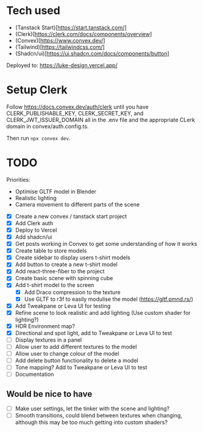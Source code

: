 # Tech used

- (Tanstack Start)[https://start.tanstack.com/]
- (Clerk)[https://clerk.com/docs/components/overview]
- (Convex)[https://www.convex.dev/]
- (Tailwind)[https://tailwindcss.com/]
- (Shadcn/ui)[https://ui.shadcn.com/docs/components/button]

Deployed to: https://luke-design.vercel.app/

# Setup Clerk

Follow https://docs.convex.dev/auth/clerk until you have
CLERK_PUBLISHABLE_KEY, CLERK_SECRET_KEY, and CLERK_JWT_ISSUER_DOMAIN all in the .env file and the appropriate CLerk domain in convex/auth.config.ts.

Then run `npx convex dev`.

# TODO

Priorities:

- Optimise GLTF model in Blender
- Realistic lighting
- Camera movement to different parts of the scene

- [x] Create a new convex / tanstack start project
- [x] Add Clerk auth
- [x] Deploy to Vercel
- [x] Add shadcn/ui
- [x] Get posts working in Convex to get some understanding of how it works
- [x] Create table to store models
- [x] Create sidebar to display users t-shirt models
- [x] Add button to create a new t-shirt model
- [x] Add react-three-fiber to the project
- [x] Create basic scene with spinning cube
- [x] Add t-shirt model to the screen
  - [x] Add Draco compression to the texture
  - [x] Use GLTF to r3f to easily modulise the model (https://gltf.pmnd.rs/)
- [x] Add Tweakpane or Leva UI for testing
- [x] Refine scene to look realistic and add lighting (Use custom shader for lighting?)
- [x] HDR Environment map?
- [x] Directional and spot light, add to Tweakpane or Leva UI to test
- [ ] Display textures in a panel
- [ ] Allow user to add different textures to the model
- [ ] Allow user to change colour of the model
- [ ] Add delete button functionality to delete a model
- [ ] Tone mapping? Add to Tweakpane or Leva UI to test
- [ ] Documentation

## Would be nice to have

- [ ] Make user settings, let the tinker with the scene and lighting?
- [ ] Smooth transitions, could blend between textures when changing, although this may be too much getting into custom shaders?
